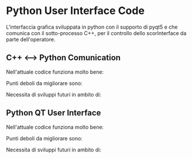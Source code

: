 # Python User Interface Code
L'interfaccia grafica sviluppata in python con il supporto di pyqt5 e che comunica con il sotto-processo C++, per il controllo dello scorInterface da parte dell'operatore.

## C++ <--> Python Comunication

Nell'attuale codice funziona molto bene:

Punti deboli da migliorare sono:

Necessita di sviluppi futuri in ambito di:

## Python QT User Interface

Nell'attuale codice funziona molto bene:

Punti deboli da migliorare sono:

Necessita di sviluppi futuri in ambito di:


